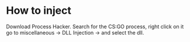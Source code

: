 # How to inject

Download Process Hacker.
Search for the CS:GO process, right click on it go to miscellaneous -> DLL Injection -> and select the dll.
